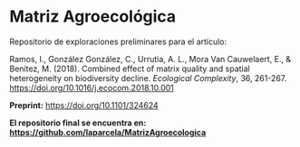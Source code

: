 # Matriz Agroecológica

Repositorio de exploraciones preliminares para el artículo:

Ramos, I., González González, C., Urrutia, A. L., Mora Van Cauwelaert, E., & Benítez, M. (2018). Combined effect of matrix quality and spatial heterogeneity on biodiversity decline. *Ecological Complexity*, 36, 261-267. https://doi.org/10.1016/j.ecocom.2018.10.001

**Preprint:** https://doi.org/10.1101/324624

**El repositorio final se encuentra en: https://github.com/laparcela/MatrizAgroecologica**

